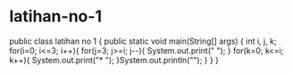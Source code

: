 # latihan-no-1
public class latihan no 1 {      public static void main(String[] args) {                  int i, j, k;         for(i=0; i&lt;=3; i++){             for(j=3; j>=i; j--){                 System.out.print(" ");         }         for(k=0; k&lt;=i; k++){                 System.out.print("* ");         }System.out.println("");        }              }      }

